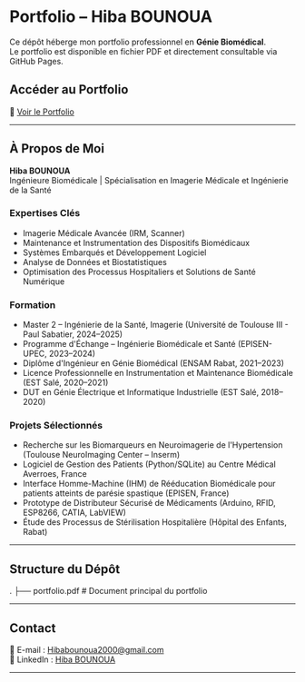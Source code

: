 # Portfolio – Hiba BOUNOUA

Ce dépôt héberge mon portfolio professionnel en **Génie Biomédical**.  
Le portfolio est disponible en fichier PDF et directement consultable via GitHub Pages.

## Accéder au Portfolio

🔗 [Voir le Portfolio](https://haibabounoua.github.io/portfolio.pdf)  

---

## À Propos de Moi

**Hiba BOUNOUA**  
Ingénieure Biomédicale | Spécialisation en Imagerie Médicale et Ingénierie de la Santé  

### Expertises Clés
- Imagerie Médicale Avancée (IRM, Scanner)
- Maintenance et Instrumentation des Dispositifs Biomédicaux
- Systèmes Embarqués et Développement Logiciel
- Analyse de Données et Biostatistiques
- Optimisation des Processus Hospitaliers et Solutions de Santé Numérique

### Formation
- Master 2 – Ingénierie de la Santé, Imagerie (Université de Toulouse III - Paul Sabatier, 2024–2025)  
- Programme d'Échange – Ingénierie Biomédicale et Santé (EPISEN-UPEC, 2023–2024)  
- Diplôme d'Ingénieur en Génie Biomédical (ENSAM Rabat, 2021–2023)  
- Licence Professionnelle en Instrumentation et Maintenance Biomédicale (EST Salé, 2020–2021)  
- DUT en Génie Électrique et Informatique Industrielle (EST Salé, 2018–2020)  

### Projets Sélectionnés
- Recherche sur les Biomarqueurs en Neuroimagerie de l'Hypertension (Toulouse NeuroImaging Center – Inserm)  
- Logiciel de Gestion des Patients (Python/SQLite) au Centre Médical Averroes, France  
- Interface Homme-Machine (IHM) de Rééducation Biomédicale pour patients atteints de parésie spastique (EPISEN, France)  
- Prototype de Distributeur Sécurisé de Médicaments (Arduino, RFID, ESP8266, CATIA, LabVIEW)  
- Étude des Processus de Stérilisation Hospitalière (Hôpital des Enfants, Rabat)  

---

## Structure du Dépôt

.
├── portfolio.pdf # Document principal du portfolio  

---

## Contact

📧 E-mail : Hibabounoua2000@gmail.com  
🔗 LinkedIn : [Hiba BOUNOUA](https://www.linkedin.com/in/hiba-bounoua-290522212/)

---
